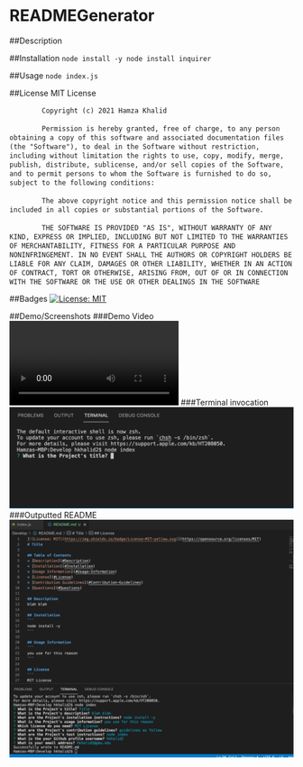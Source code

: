 # READMEGenerator

##Description

##Installation
``node install -y
  node install inquirer``

##Usage
``node index.js``

##License 
MIT License

            Copyright (c) 2021 Hamza Khalid
            
            Permission is hereby granted, free of charge, to any person obtaining a copy of this software and associated documentation files (the "Software"), to deal in the Software without restriction, including without limitation the rights to use, copy, modify, merge, publish, distribute, sublicense, and/or sell copies of the Software, and to permit persons to whom the Software is furnished to do so, subject to the following conditions:
            
            The above copyright notice and this permission notice shall be included in all copies or substantial portions of the Software.
            
            THE SOFTWARE IS PROVIDED "AS IS", WITHOUT WARRANTY OF ANY KIND, EXPRESS OR IMPLIED, INCLUDING BUT NOT LIMITED TO THE WARRANTIES OF MERCHANTABILITY, FITNESS FOR A PARTICULAR PURPOSE AND NONINFRINGEMENT. IN NO EVENT SHALL THE AUTHORS OR COPYRIGHT HOLDERS BE LIABLE FOR ANY CLAIM, DAMAGES OR OTHER LIABILITY, WHETHER IN AN ACTION OF CONTRACT, TORT OR OTHERWISE, ARISING FROM, OUT OF OR IN CONNECTION WITH THE SOFTWARE OR THE USE OR OTHER DEALINGS IN THE SOFTWARE
            
##Badges
[![License: MIT](https://img.shields.io/badge/License-MIT-yellow.svg)](https://opensource.org/licenses/MIT)

##Demo/Screenshots
###Demo Video
![](Generator_demo.mp4)
###Terminal invocation
![](console.png)
###Outputted README
![](generatedREADME.png)
